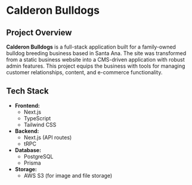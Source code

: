 # Calderon Bulldogs 

## Project Overview

**Calderon Bulldogs** is a full-stack application built for a family-owned bulldog breeding business based in Santa Ana. The site was transformed from a static business website into a CMS-driven application with robust admin features. This project equips the business with tools for managing customer relationships, content, and e-commerce functionality.

## Tech Stack

- **Frontend:** 
  - Next.js
  - TypeScript
  - Tailwind CSS
- **Backend:** 
  - Next.js (API routes)
  - tRPC
- **Database:** 
  - PostgreSQL
  - Prisma
- **Storage:** 
  - AWS S3 (for image and file storage)

